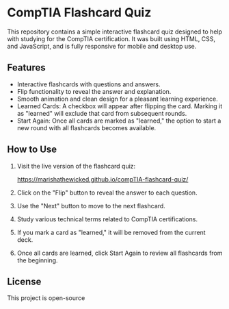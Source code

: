 # CompTIA Flashcard Quiz

This repository contains a simple interactive flashcard quiz designed to help with studying for the CompTIA certification. It was built using HTML, CSS, and JavaScript, and is fully responsive for mobile and desktop use.

## Features
- Interactive flashcards with questions and answers.
- Flip functionality to reveal the answer and explanation.
- Smooth animation and clean design for a pleasant learning experience.
- Learned Cards: A checkbox will appear after flipping the card. Marking it as "learned" will exclude that card from subsequent rounds.
- Start Again: Once all cards are marked as "learned," the option to start a new round with all flashcards becomes available.

## How to Use

1. Visit the live version of the flashcard quiz:
   
   https://marishathewicked.github.io/compTIA-flashcard-quiz/

3. Click on the "Flip" button to reveal the answer to each question.

4. Use the "Next" button to move to the next flashcard.

5. Study various technical terms related to CompTIA certifications.
   
6. If you mark a card as "learned," it will be removed from the current deck.
   
7. Once all cards are learned, click Start Again to review all flashcards from the beginning.


## License

This project is open-source
